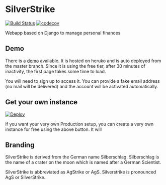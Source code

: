 # SilverStrike
[![Build Status](https://travis-ci.org/agstrike/silverstrike.svg?branch=master)](https://travis-ci.org/agstrike/silverstrike)
[![codecov](https://codecov.io/gh/agstrike/silverstrike/branch/master/graph/badge.svg)](https://codecov.io/gh/agstrike/silverstrike)

Webapp based on Django to manage personal finances

## Demo
There is a [demo](https://silverstrike.herokuapp.com/) available.
It is hosted on heruko and is auto deployed from the master branch. Since it is using the free tier, after 30 minutes of inactivity, the first page takes some time to load.

You will need to sign up to access it. You can provide a fake email address (no mail will be delivered) and the account will be activated automatically.

## Get your own instance
[![Deploy](https://www.herokucdn.com/deploy/button.svg)](https://heroku.com/deploy?template=https://github.com/agstrike/silverstrike/tree/heroku)

If you want your very own Production setup, you can create a very own instance for free using the above button. It will 


## Branding

SilverStrike is derived from the German name Silberschlag. Silberschlag is the name of a crater on the moon which is named after a German Scientist.

SilverStrike is abbreviated as AgStrike or AgS. Silverstrike is pronounced AgS or SilverStrike.


